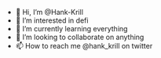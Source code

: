 - 👋 Hi, I’m @Hank-Krill
- 👀 I’m interested in defi
- 🌱 I’m currently learning everything
- 💞️ I’m looking to collaborate on anything
- 📫 How to reach me @hank_krill on twitter

<!---
Hank-Krill/Hank-Krill is a ✨ special ✨ repository because its `README.md` (this file) appears on your GitHub profile.
You can click the Preview link to take a look at your changes.
--->
